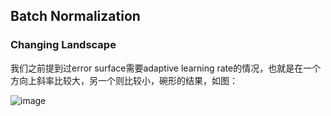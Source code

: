 ## Batch Normalization
### Changing Landscape
我们之前提到过error surface需要adaptive learning rate的情况，也就是在一个方向上斜率比较大，另一个则比较小，碗形的结果，如图：

![image](https://user-images.githubusercontent.com/88269254/171777399-c9816418-49fd-48d5-85dd-f293c4f51aac.png)

